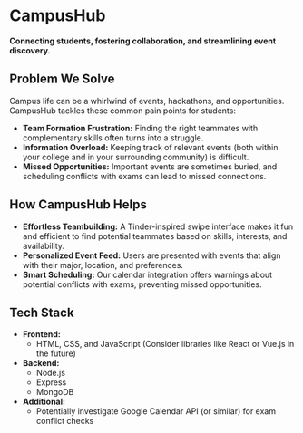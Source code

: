 # CampusHub

**Connecting students, fostering collaboration, and streamlining event discovery.** 

## Problem We Solve

Campus life can be a whirlwind of events, hackathons, and opportunities. CampusHub tackles these common pain points for students:

* **Team Formation Frustration:**  Finding the right teammates with complementary skills often turns into a struggle.
* **Information Overload:** Keeping track of relevant events (both within your college and in your surrounding community) is difficult.
* **Missed Opportunities:** Important events are sometimes buried, and scheduling conflicts with exams can lead to missed connections.

## How CampusHub Helps

* **Effortless Teambuilding:** A Tinder-inspired swipe interface makes it fun and efficient to find potential teammates based on skills, interests, and availability.
* **Personalized Event Feed:** Users are presented with events that align with their major, location, and preferences. 
* **Smart Scheduling:** Our calendar integration offers warnings about potential conflicts with exams, preventing missed opportunities. 

## Tech Stack

* **Frontend:** 
    * HTML, CSS, and JavaScript (Consider libraries like React or Vue.js in the future)
* **Backend:**
    * Node.js
    * Express
    * MongoDB
* **Additional:**
    * Potentially investigate Google Calendar API (or similar) for exam conflict checks

